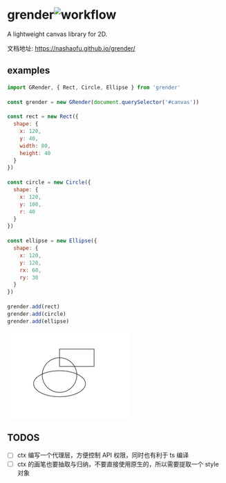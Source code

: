 # grender![workflow](https://github.com/nashaofu/grender/workflows/workflow/badge.svg)

A lightweight canvas library for 2D.

文档地址: https://nashaofu.github.io/grender/

## examples

```js
import GRender, { Rect, Circle, Ellipse } from 'grender'

const grender = new GRender(document.querySelector('#canvas'))

const rect = new Rect({
  shape: {
    x: 120,
    y: 40,
    width: 80,
    height: 40
  }
})

const circle = new Circle({
  shape: {
    x: 120,
    y: 100,
    r: 40
  }
})

const ellipse = new Ellipse({
  shape: {
    x: 120,
    y: 120,
    rx: 60,
    ry: 30
  }
})

grender.add(rect)
grender.add(circle)
grender.add(ellipse)
```

![examples](./examples.png)

## TODOS

- [ ] ctx 编写一个代理层，方便控制 API 权限，同时也有利于 ts 编译
- [ ] ctx 的画笔也要抽取与归纳，不要直接使用原生的，所以需要提取一个 style 对象
